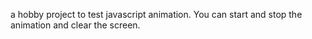 a hobby project to test javascript animation.
You can start and stop the animation and clear the screen.